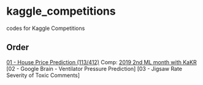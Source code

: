 # kaggle_competitions
codes for Kaggle Competitions

## Order
[01 - House Price Prediction (113/412)](https://github.com/eugene-ryu/kaggle_competitions/tree/main/01_House_Price_Prediction) Comp: [2019 2nd ML month with KaKR](https://www.kaggle.com/c/2019-2nd-ml-month-with-kakr)
[02 - Google Brain - Ventilator Pressure Prediction]
[03 - Jigsaw Rate Severity of Toxic Comments]
